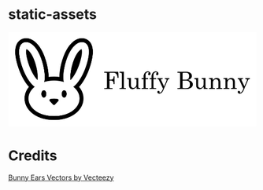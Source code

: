 # static-assets

![fluffy-bunny-banner](fluffy-bunny-banner.png)

# Credits  
[Bunny Ears Vectors by Vecteezy](https://www.vecteezy.com/free-vector/bunny-ears)  
